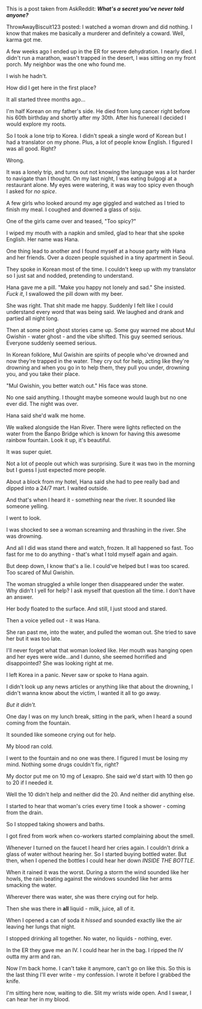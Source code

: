This is a post taken from AskReddit: ***What's a secret you've never told anyone?***

ThrowAwayBiscuit123 posted: I watched a woman drown and did nothing. I know that makes me basically a murderer and definitely a coward. Well, karma got me.

A few weeks ago I ended up in the ER for severe dehydration. I nearly died. I didn't run a marathon, wasn't trapped in the desert, I was sitting on my front porch. My neighbor was the one who found me. 

I wish he hadn't.

How did I get here in the first place?  

It all started three months ago...

I'm half Korean on my father's side. He died from lung cancer right before his 60th birthday and shortly after my 30th. After his funereal I decided I would explore my roots. 

So I took a lone trip to Korea. I didn't speak a single word of Korean but I had a translator on my phone. Plus, a lot of people know English. I figured I was all good. Right?

Wrong.

It was a lonely trip, and turns out not knowing the language was a lot harder to navigate than I thought. On my last night, I was eating  bulgogi at a restaurant alone. My eyes were watering, it was way too spicy even though I asked for *no spice*. 

A few girls who looked around my age giggled and watched as I tried to finish my meal. I coughed and downed a glass of soju.

One of the girls came over and teased, "Too spicy?" 

I wiped my mouth with a napkin and smiled, glad to hear that she spoke English. Her name was Hana.

One thing lead to another and I found myself at a house party with Hana and her friends. Over a dozen people squished in a tiny apartment in Seoul. 

They spoke in Korean most of the time. I couldn't keep up with my translator so I just sat and nodded, pretending to understand.

Hana gave me a pill. "Make you happy not lonely and sad." She insisted. *Fuck it*, I swallowed the pill down with my beer.

She was right. That shit made me happy. Suddenly I felt like I could understand every word that was being said. We laughed and drank and partied all night long.

Then at some point ghost stories came up. Some guy warned me about Mul Gwishin - water ghost - and the vibe shifted. This guy seemed serious. Everyone suddenly seemed serious.

In Korean folklore, Mul Gwishin are spirits of people who've drowned and now they're trapped in the water. They cry out for help, acting like they're drowning and when you go in to help them, they pull you under, drowning you, and you take their place.

"Mul Gwishin, you better watch out." His face was stone. 

No one said anything. I thought maybe someone would laugh but no one ever did. The night was over.

Hana said she'd walk me home.

We walked alongside the Han River. There were lights reflected on the water from the Banpo Bridge which is known for having this awesome rainbow fountain. Look it up, it's beautiful.

It was super quiet.

Not a lot of people out which was surprising. Sure it was two in the morning but I guess I just expected more people.

About a block from my hotel, Hana said she had to pee really bad and dipped into a 24/7 mart. I waited outside.

And that's when I heard it - something near the river. It sounded like someone yelling.

I went to look.

I was shocked to see a woman screaming and thrashing in the river. She was drowning.

And all I did was stand there and watch, frozen. It all happened so fast. Too fast for me to do anything - that's what I told myself again and again.

But deep down, I know that's a lie. I could've helped but I was too scared. Too scared of Mul Gwishin.

The woman struggled a while longer then disappeared under the water. Why didn't I yell for help? I ask myself that question all the time. I don't have an answer. 

Her body floated to the surface. And still, I just stood and stared.

Then a voice yelled out - it was Hana.

She ran past me, into the water, and pulled the woman out. She tried to save her but it was too late.

I'll never forget what that woman looked like. Her mouth was hanging open and her eyes were wide...and I dunno, she seemed horrified and disappointed? She was looking right at me.

I left Korea in a panic. Never saw or spoke to Hana again.

I didn't look up any news articles or anything like that about the drowning, I didn't wanna know about the victim, I wanted it all to go away. 

*But it didn't.*

One day I was on my lunch break, sitting in the park, when I heard a sound coming from the fountain.

It sounded like someone crying out for help.

My blood ran cold.

I went to the fountain and no one was there. I figured I must be losing my mind. Nothing some drugs couldn't fix, right?

My doctor put me on 10 mg of Lexapro. She said we'd start with 10 then go to 20 if I needed it. 

Well the 10 didn't help and neither did the 20. And neither did anything else. 

I started to hear that woman's cries every time I took a shower - coming from the drain.

So I stopped taking showers and baths.

I got fired from work when co-workers started complaining about the smell.

Whenever I turned on the faucet I heard her cries again. I couldn't drink a glass of water without hearing her. So I started buying bottled water. But then, when I opened the bottles I could hear her down *INSIDE THE BOTTLE.* 

When it rained it was the worst. During a storm the wind sounded like her howls, the rain beating against the windows sounded like her arms smacking the water.

Wherever there was water, she was there crying out for help. 

Then she was there in **all** liquid - milk, juice, all of it.

When I opened a can of soda it *hissed* and sounded exactly like the air leaving her lungs that night.

I stopped drinking all together. No water, no liquids - nothing, ever.

In the ER they gave me an IV. I could hear her in the bag. I ripped the IV outta my arm and ran.

Now I'm back home. I can't take it anymore, can't go on like this. So this is the last thing I'll ever write - my confession. I wrote it before I grabbed the knife.

I'm sitting here now, waiting to die. Slit my wrists wide open. And I swear, I can hear her in my blood.